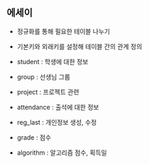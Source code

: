 <h2>에세이</h2>



* 정규화를 통해 필요한 테이블 나누기
* 기본키와 외래키를 설정해 테이블 간의 관계 정의



* student : 학생에 대한 정보
* group : 선생님 그룹
* project : 프로젝트 관련
* attendance : 출석에 대한 정보
* reg_last : 개인정보 생성, 수정
* grade : 점수
* algorithm : 알고리즘 점수, 획득일

